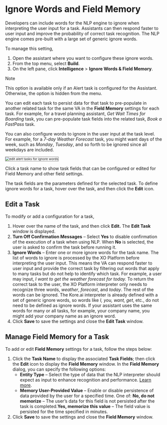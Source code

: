 # **Ignore Words and Field Memory**

Developers can include words for the NLP engine to ignore when interpreting the user input for a task. Assistants can then respond faster to user input and improve the probability of correct task recognition. The NLP engine comes pre-built with a large set of generic ignore words.

To manage this setting,

1. Open the assistant where you want to configure these ignore words.
2. From the top menu, select **Build**.
3. On the left pane, click **Intelligence** > **Ignore Words & Field Memory**.

<div class="admonition note">
<p class="admonition-title">Note</p>
<p>This option is available only if an Alert task is configured for the Assistant. Otherwise, the option is hidden from the menu.</p>
</div>

You can edit each task to persist data for that task to pre-populate in another related task for the same VA in the **Field Memory** settings for each task. For example, for a travel planning assistant, *Get Wait Times for Boarding* task, you can pre-populate task fields into the related task, *Book a FastPass* task. 

You can also configure words to ignore in the user input at the task level. For example, for a *7-day Weather Forecast* task, you might want days of the week, such as *Monday*, *Tuesday*, and so forth to be ignored since all weekdays are included.

<img src="../images/ignore-words-edit-alert-tasks.png" alt="edit alert tasks for ignore words" title="edit alert tasks for ignore words" style="border: 1px solid gray; zoom:75%;">

Click a task name to show task fields that can be configured or edited for Field Memory and other field settings. 

The task fields are the parameters defined for the selected task. To define ignore words for a task, hover over the task, and then click the **Edit** icon.

## Edit a Task

To modify or add a configuration for a task,

1. Hover over the name of the task, and then click **Edit.** The **Edit Task** window is displayed.
2. **Turn Off Confirmation Messages** – Select **Yes** to disable confirmation of the execution of a task when using NLP. When **No** is selected, the user is asked to confirm the task before running it.
3. **Ignore Words** – Enter one or more ignore words for the task name. The list of words to ignore is processed by the XO Platform before interpreting the user input.
This means the VA can respond faster to user input and provide the correct task by filtering out words that apply to many tasks but do not help to identify which task. For example, a user may input, *I want to get the weather forecast for today.* To return the correct task to the user, the XO Platform interpreter only needs to recognize three words, *weather*, *forecast*, and *today*. The rest of the words can be ignored. The Kore.ai interpreter is already defined with a set of generic ignore words, so words like *I, you, want, get*, etc., do not need to be defined as ignore words. If your assistant uses the same words for many or all tasks, for example, your company name, you might add your company name as an ignore word.
4. Click **Save** to save the settings and close the **Edit Task** window.

## Manage Field Memory for a Task

To add or edit **Field Memory** settings for a task, follow the steps below:

1. Click the **Task Name** to display the associated **Task Fields**; then click the **Edit** icon to display the **Field Memory** window. In the **Field Memory** dialog, you can specify the following options:
    * **Entity Type** – Select the type of data that the NLP interpreter should expect as input to enhance recognition and performance. [Learn more](https://developer.kore.ai/docs/bots/bot-builder-tool/dialog-task/entity-types/).
    * **Memory User-Provided Value** – Enable or disable persistence of data provided by the user for a specified time. One of: 
**No, do not memorize** – The user’s data for this field is not persisted after the task is completed.**Yes, memorize this value** – The field value is persisted for the time specified in minutes.
2. Click **Save** to save the settings and close the **Field Memory** window.